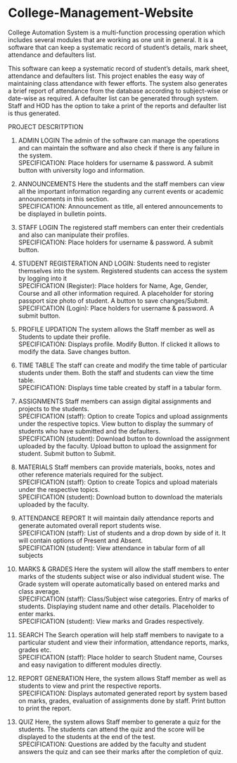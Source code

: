 # College-Management-Website
College Automation System is a multi-function processing operation which includes several modules that are working as one unit in general. It is a software that can keep a systematic record of student’s details, mark sheet, attendance and defaulters list. 


This software can keep a systematic record of student’s details, mark sheet, attendance 
and defaulters list. This project enables the easy way of maintaining class attendance with fewer efforts.
The system also generates a brief report of attendance from the database according to subject-wise or date-wise as required.
A defaulter list can be generated through system.
Staff and HOD has the option to take a print of the reports and defaulter list is thus generated.

PROJECT DESCRITPTION
1. ADMIN LOGIN
  The admin of the software can manage the operations and can maintain the 
  software and also check if there is any failure in the system.<br>
  SPECIFICATION: Place holders for username & password. A submit button with university logo and information.
2. ANNOUNCEMENTS
  Here the students and the staff members can view all the important 
  information regarding any current events or academic announcements in this section.<br>
  SPECIFICATION: Announcement as title, all entered announcements to be displayed in bulletin points.
3. STAFF LOGIN
The registered staff members can enter their credentials and also can manipulate their profiles. <br>
SPECIFICATION: Place holders for username & password. A submit button.
4. STUDENT REGISTERATION AND LOGIN:
Students need to register themselves into the system. Registered students can access the system by logging into it <br>
SPECIFICATION (Register): Place holders for Name, Age, Gender, Course and all other information required. A placeholder for storing passport size photo of student. A button to save changes/Submit.<br>
SPECIFICATION (Login): Place holders for username & password. A submit button.
5. PROFILE UPDATION
The system allows the Staff member as well as Students to update their 
profile. <br>
SPECIFICATION: Displays profile. Modify Button. If clicked it allows to modify the data. Save changes button.
6. TIME TABLE
The staff can create and modify the time table of particular students under 
them. Both the staff and students can view the time table. <br>
SPECIFICATION: Displays time table created by staff in a tabular form.
7. ASSIGNMENTS
Staff members can assign digital assignments and projects to the students. <br>
SPECIFICATION (staff): Option to create Topics and upload assignments under the 
respective topics. View button to display the summary of students 
who have submitted and the defaulters. <br>
SPECIFICATION (student): Download button to download the assignment uploaded by the 
 faculty. Upload button to upload the assignment for student.
 Submit button to Submit.
8. MATERIALS
Staff members can provide materials, books, notes and other reference 
materials required for the subject. <br>
SPECIFICATION (staff): Option to create Topics and upload materials under the 
respective topics. <br>
SPECIFICATION (student): Download button to download the materials uploaded by the faculty.
9. ATTENDANCE REPORT
It will maintain daily attendance reports and generate automated overall report 
students wise. <br>
SPECIFICATION (staff): List of students and a drop down by side of it. It will contain 
 options of Present and Absent. <br>
SPECIFICATION (student): View attendance in tabular form of all subjects
 
10. MARKS & GRADES
Here the system will allow the staff members to enter marks of the students 
subject wise or also individual student wise. The Grade system will operate 
automatically based on entered marks and class average. <br>
SPECIFICATION (staff): Class/Subject wise categories. Entry of marks of students. 
 Displaying student name and other details. Placeholder to enter 
 marks. <br>
SPECIFICATION (student): View marks and Grades respectively.
11. SEARCH
The Search operation will help staff members to navigate to a particular 
student and view their information, attendance reports, marks, grades etc. <br>
SPECIFICATION (staff): Place holder to search Student name, Courses and easy 
 navigation to different modules directly.
12. REPORT GENERATION
Here, the system allows Staff member as well as students to view and print the 
respective reports. <br>
SPECIFICATION: Displays automated generated report by system based on marks, grades, 
evaluation of assignments done by staff. Print button to print the report.
13. QUIZ
Here, the system allows Staff member to generate a quiz for the students. The 
students can attend the quiz and the score will be displayed to the students at 
the end of the test. <br>
SPECIFICATION: Questions are added by the faculty and student answers the quiz and can 
see their marks after the completion of quiz.
